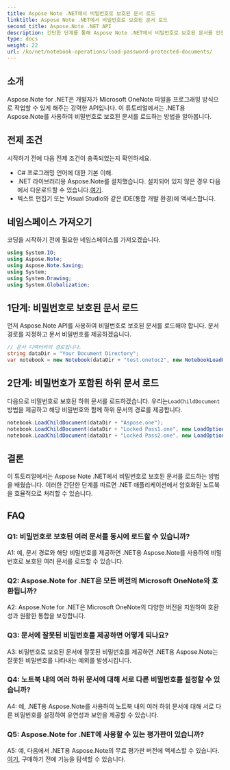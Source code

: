 ```yaml
---
title: Aspose Note .NET에서 비밀번호로 보호된 문서 로드
linktitle: Aspose Note .NET에서 비밀번호로 보호된 문서 로드
second_title: Aspose.Note .NET API
description: 간단한 단계를 통해 Aspose Note .NET에서 비밀번호로 보호된 문서를 안전하게 로드하는 방법을 알아보세요. 암호화를 통해 데이터 기밀성을 보장합니다.
type: docs
weight: 22
url: /ko/net/notebook-operations/load-password-protected-documents/
---
```

## 소개

Aspose.Note for .NET은 개발자가 Microsoft OneNote 파일을 프로그래밍 방식으로 작업할 수 있게 해주는 강력한 API입니다. 이 튜토리얼에서는 .NET용 Aspose.Note를 사용하여 비밀번호로 보호된 문서를 로드하는 방법을 알아봅니다.

## 전제 조건

시작하기 전에 다음 전제 조건이 충족되었는지 확인하세요.

- C# 프로그래밍 언어에 대한 기본 이해.
-  .NET 라이브러리용 Aspose.Note를 설치했습니다. 설치되어 있지 않은 경우 다음에서 다운로드할 수 있습니다.[여기](https://releases.aspose.com/note/net/).
- 텍스트 편집기 또는 Visual Studio와 같은 IDE(통합 개발 환경)에 액세스합니다.

## 네임스페이스 가져오기

코딩을 시작하기 전에 필요한 네임스페이스를 가져오겠습니다.

```csharp
using System.IO;
using Aspose.Note;
using Aspose.Note.Saving;
using System;
using System.Drawing;
using System.Globalization;
```

## 1단계: 비밀번호로 보호된 문서 로드

먼저 Aspose.Note API를 사용하여 비밀번호로 보호된 문서를 로드해야 합니다. 문서 경로를 지정하고 문서 비밀번호를 제공하겠습니다.

```csharp
// 문서 디렉터리의 경로입니다.
string dataDir = "Your Document Directory";
var notebook = new Notebook(dataDir + "test.onetoc2", new NotebookLoadOptions() { DeferredLoading = true });
```

## 2단계: 비밀번호가 포함된 하위 문서 로드

 다음으로 비밀번호로 보호된 하위 문서를 로드하겠습니다. 우리는`LoadChildDocument` 방법을 제공하고 해당 비밀번호와 함께 하위 문서의 경로를 제공합니다.

```csharp
notebook.LoadChildDocument(dataDir + "Aspose.one");  
notebook.LoadChildDocument(dataDir + "Locked Pass1.one", new LoadOptions() { DocumentPassword = "pass" });
notebook.LoadChildDocument(dataDir + "Locked Pass2.one", new LoadOptions() { DocumentPassword = "pass2" });
```

## 결론

이 튜토리얼에서는 Aspose Note .NET에서 비밀번호로 보호된 문서를 로드하는 방법을 배웠습니다. 이러한 간단한 단계를 따르면 .NET 애플리케이션에서 암호화된 노트북을 효율적으로 처리할 수 있습니다.

## FAQ

### Q1: 비밀번호로 보호된 여러 문서를 동시에 로드할 수 있습니까?

A1: 예, 문서 경로와 해당 비밀번호를 제공하면 .NET용 Aspose.Note를 사용하여 비밀번호로 보호된 여러 문서를 로드할 수 있습니다.

### Q2: Aspose.Note for .NET은 모든 버전의 Microsoft OneNote와 호환됩니까?

A2: Aspose.Note for .NET은 Microsoft OneNote의 다양한 버전을 지원하여 호환성과 원활한 통합을 보장합니다.

### Q3: 문서에 잘못된 비밀번호를 제공하면 어떻게 되나요?

A3: 비밀번호로 보호된 문서에 잘못된 비밀번호를 제공하면 .NET용 Aspose.Note는 잘못된 비밀번호를 나타내는 예외를 발생시킵니다.

### Q4: 노트북 내의 여러 하위 문서에 대해 서로 다른 비밀번호를 설정할 수 있습니까?

A4: 예, .NET용 Aspose.Note를 사용하여 노트북 내의 여러 하위 문서에 대해 서로 다른 비밀번호를 설정하여 유연성과 보안을 제공할 수 있습니다.

### Q5: Aspose.Note for .NET에 사용할 수 있는 평가판이 있습니까?

 A5: 예, 다음에서 .NET용 Aspose.Note의 무료 평가판 버전에 액세스할 수 있습니다.[여기](https://releases.aspose.com/), 구매하기 전에 기능을 탐색할 수 있습니다.